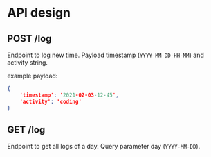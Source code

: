 # API design

## POST /log

Endpoint to log new time. Payload timestamp (`YYYY-MM-DD-HH-MM`) and activity string.

example payload:

```json
{
    'timestamp': '2021-02-03-12-45',
    'activity': 'coding'
}
```

## GET /log

Endpoint to get all logs of a day. Query parameter day (`YYYY-MM-DD`).